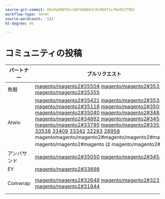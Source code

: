 ```yaml
---
source-git-commit: 85e9a890f8ccb0f4d8b63c9c96971cf6e011f992
workflow-type: tm+mt
source-wordcount: '121'
ht-degree: 0%

---
```

# コミュニティの投稿

| パートナー | プルリクエスト | 関連する GitHub の問題 |
| ------- | ------- | ------- |
| 魚眼 | [magento/magento2#35504](https://github.com/magento/magento2/pull/35504) [magento/magento2#35356](https://github.com/magento/magento2/pull/35356) [magento/magento2#35355](https://github.com/magento/magento2/pull/35355) | [magento/magento2#35505](https://github.com/magento/magento2/issues/35505) [magento/magento2#35587](https://github.com/magento/magento2/issues/35587) |
| Atwix | [magento/magento2#35421](https://github.com/magento/magento2/pull/35421) [magento/magento2#35385](https://github.com/magento/magento2/pull/35385) [magento/magento2#35118](https://github.com/magento/magento2/pull/35118) [magento/magento2#35099](https://github.com/magento/magento2/pull/35099) [magento/magento2#35040](https://github.com/magento/magento2/pull/35040) [magento/magento2#34883](https://github.com/magento/magento2/pull/34883) [magento/magento2#34862](https://github.com/magento/magento2/pull/34862) [magento/magento2#34552](https://github.com/magento/magento2/pull/34552) [magento/magento2#33795](https://github.com/magento/magento2/pull/33795) [magento/magento2#33557](https://github.com/magento/magento2/pull/33557)[ 33536](https://github.com/magento/magento2/pull/33536) [ 33409](https://github.com/magento/magento2/pull/33409) [ 33342](https://github.com/magento/magento2/pull/33342) [ 32293](https://github.com/magento/magento2/pull/32293) [ 28958](https://github.com/magento/magento2/pull/28958) magentomagento/magento2#magento/magento2#magento magento/magento2#magento は magento/magento2#です | [magento/magento2#35386](https://github.com/magento/magento2/issues/35386) [magento/magento2#34631](https://github.com/magento/magento2/issues/34631) [magento/magento2#33692](https://github.com/magento/magento2/issues/33692) [magento/magento2#33344](https://github.com/magento/magento2/issues/33344) [magento/magento2#32378](https://github.com/magento/magento2/issues/32378) |
| アンパサンド | [magento/magento2#35050](https://github.com/magento/magento2/pull/35050) [magento/magento2#34582](https://github.com/magento/magento2/pull/34582) | [magento/magento2#35180](https://github.com/magento/magento2/issues/35180) [magento/magento2#34988](https://github.com/magento/magento2/issues/34988) |
| EY | [magento/magento2#33898](https://github.com/magento/magento2/pull/33898) |  |
| Comwrap | [magento/magento2#32648](https://github.com/magento/magento2/pull/32648) [magento/magento2#32371](https://github.com/magento/magento2/pull/32371) [magento/magento2#31944](https://github.com/magento/magento2/pull/31944) | [magento/magento2#32649](https://github.com/magento/magento2/issues/32649) [magento/magento2#33767](https://github.com/magento/magento2/issues/33767) [magento/magento2#31947](https://github.com/magento/magento2/issues/31947) |